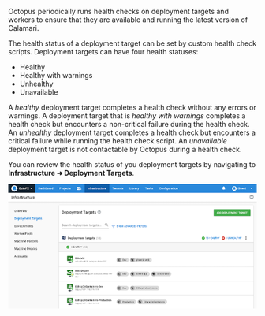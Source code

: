 Octopus periodically runs health checks on deployment targets and workers to ensure that they are available and running the latest version of Calamari.  

The health status of a deployment target can be set by custom health check scripts. Deployment targets can have four health statuses:

- Healthy
- Healthy with warnings
- Unhealthy
- Unavailable

A *healthy* deployment target completes a health check without any errors or warnings.  A deployment target that is *healthy with warnings* completes a health check but encounters a non-critical failure during the health check.  An *unhealthy* deployment target completes a health check but encounters a critical failure while running the health check script.  An *unavailable* deployment target is not contactable by Octopus during a health check.

You can review the health status of you deployment targets by navigating to **Infrastructure ➜ Deployment Targets**.

![Health status of deployment targets](/docs/shared-content/concepts/images/health-status.png)
